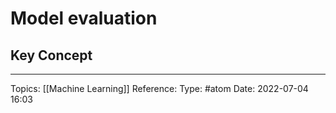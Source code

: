 # Model evaluation
## Key Concept

---
Topics: [[Machine Learning]]
Reference:
Type: #atom
Date: 2022-07-04 16:03